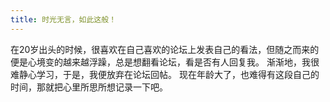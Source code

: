 ```yaml
---
title: 时光无言，如此这般！
---
```


在20岁出头的时候，很喜欢在自己喜欢的论坛上发表自己的看法，但随之而来的便是心境变的越来越浮躁，总是想翻看论坛，看是否有人回复我。
渐渐地，我很难静心学习，于是，我便放弃在论坛回帖。
现在年龄大了，也难得有这段自己的时间，那就把心里所思所想记录一下吧。

